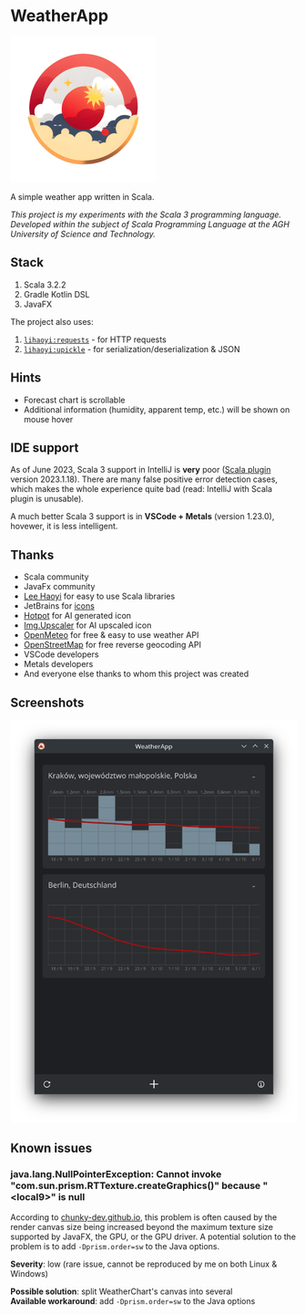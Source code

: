 # WeatherApp

<img src="pictures/icon.png" width="256px">

A simple weather app written in Scala.

*This project is my experiments with the Scala 3 programming language.
Developed within the subject of Scala Programming Language at the AGH University of Science and Technology.*

## Stack

1. Scala 3.2.2
2. Gradle Kotlin DSL
3. JavaFX

The project also uses:

1. [`lihaoyi:requests`](https://mvnrepository.com/artifact/com.lihaoyi/requests) -
   for HTTP requests
2. [`lihaoyi:upickle`](https://mvnrepository.com/artifact/com.lihaoyi/upickle) -
   for serialization/deserialization & JSON

## Hints

* Forecast chart is scrollable
* Additional information (humidity, apparent temp, etc.) will be shown on mouse hover

## IDE support

As of June 2023, Scala 3 support in IntelliJ is **very** poor 
([Scala plugin](https://plugins.jetbrains.com/plugin/1347-scala) version 2023.1.18).
There are many false positive error detection cases, which makes the whole 
experience quite bad (read: IntelliJ with Scala plugin is unusable).

A much better Scala 3 support is in **VSCode + Metals** (version 1.23.0), hovewer,
it is less intelligent.

## Thanks

* Scala community
* JavaFx community
* [Lee Haoyi](https://github.com/lihaoyi) for easy to use Scala libraries
* JetBrains for [icons](https://github.com/JetBrains/icons)
* [Hotpot](https://hotpot.ai/art-generator) for AI generated icon
* [Img.Upscaler](https://imgupscaler.com/) for AI upscaled icon
* [OpenMeteo](https://open-meteo.com/) for free & easy to use weather API
* [OpenStreetMap](https://www.openstreetmap.org) for free reverse geocoding API
* VSCode developers
* Metals developers
* And everyone else thanks to whom this project was created

## Screenshots

![Screenshot](pictures/screenshot.png)

## Known issues

### java.lang.NullPointerException: Cannot invoke "com.sun.prism.RTTexture.createGraphics()" because "\<local9\>" is null

According to [chunky-dev.github.io](https://chunky-dev.github.io/docs/support/troubleshooting/#javalangnullpointerexception-cannot-invoke-comsunprismrttexturecreategraphics-because-local9-is-null),
this problem is often caused by the render canvas size being increased beyond the maximum texture size supported
by JavaFX, the GPU, or the GPU driver. A potential solution to the problem is to add `-Dprism.order=sw` to the
Java options.

**Severity**: low (rare issue, cannot be reproduced by me on both Linux & Windows)

**Possible solution**: split WeatherChart's canvas into several
<br>**Available workaround**: add `-Dprism.order=sw` to the Java options
